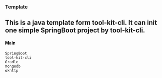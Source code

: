 ### Template
This is a java template form tool-kit-cli. It can init one simple SpringBoot project by tool-kit-cli.
---
#### Main
	SpringBoot
	tool-kit-cli
	Gradle
	mongodb
	okhttp